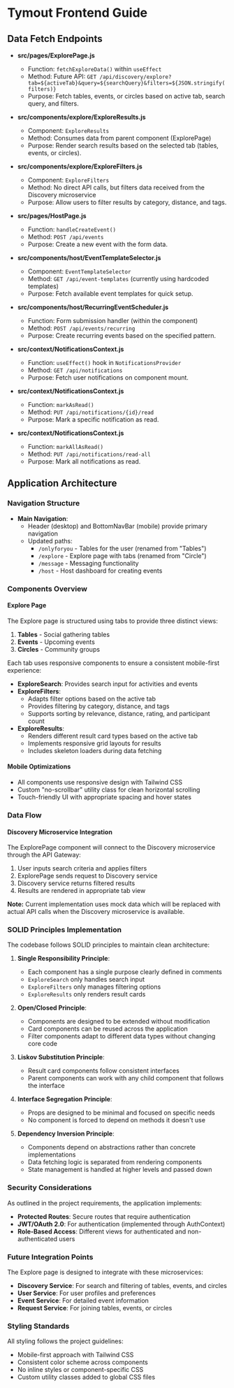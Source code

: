 # Tymout Frontend Guide

## Data Fetch Endpoints

- **src/pages/ExplorePage.js**  
  - Function: `fetchExploreData()` within `useEffect`  
  - Method: Future API: `GET /api/discovery/explore?tab=${activeTab}&query=${searchQuery}&filters=${JSON.stringify(filters)}`  
  - Purpose: Fetch tables, events, or circles based on active tab, search query, and filters.

- **src/components/explore/ExploreResults.js**  
  - Component: `ExploreResults`  
  - Method: Consumes data from parent component (ExplorePage)  
  - Purpose: Render search results based on the selected tab (tables, events, or circles).

- **src/components/explore/ExploreFilters.js**  
  - Component: `ExploreFilters`  
  - Method: No direct API calls, but filters data received from the Discovery microservice  
  - Purpose: Allow users to filter results by category, distance, and tags.

- **src/pages/HostPage.js**  
  - Function: `handleCreateEvent()`  
  - Method: `POST /api/events`  
  - Purpose: Create a new event with the form data.

- **src/components/host/EventTemplateSelector.js**  
  - Component: `EventTemplateSelector`  
  - Method: `GET /api/event-templates` (currently using hardcoded templates)  
  - Purpose: Fetch available event templates for quick setup.

- **src/components/host/RecurringEventScheduler.js**  
  - Function: Form submission handler (within the component)  
  - Method: `POST /api/events/recurring`  
  - Purpose: Create recurring events based on the specified pattern.

- **src/context/NotificationsContext.js**  
  - Function: `useEffect()` hook in `NotificationsProvider` 
  - Method: `GET /api/notifications`  
  - Purpose: Fetch user notifications on component mount.

- **src/context/NotificationsContext.js**  
  - Function: `markAsRead()`  
  - Method: `PUT /api/notifications/{id}/read`  
  - Purpose: Mark a specific notification as read.

- **src/context/NotificationsContext.js**  
  - Function: `markAllAsRead()`  
  - Method: `PUT /api/notifications/read-all`  
  - Purpose: Mark all notifications as read.

## Application Architecture

### Navigation Structure
- **Main Navigation**:
  - Header (desktop) and BottomNavBar (mobile) provide primary navigation
  - Updated paths:
    - `/onlyforyou` - Tables for the user (renamed from "Tables")
    - `/explore` - Explore page with tabs (renamed from "Circle")
    - `/message` - Messaging functionality
    - `/host` - Host dashboard for creating events

### Components Overview

#### Explore Page
The Explore page is structured using tabs to provide three distinct views:
1. **Tables** - Social gathering tables
2. **Events** - Upcoming events
3. **Circles** - Community groups

Each tab uses responsive components to ensure a consistent mobile-first experience:

- **ExploreSearch**: Provides search input for activities and events
- **ExploreFilters**: 
  - Adapts filter options based on the active tab
  - Provides filtering by category, distance, and tags
  - Supports sorting by relevance, distance, rating, and participant count
- **ExploreResults**: 
  - Renders different result card types based on the active tab
  - Implements responsive grid layouts for results
  - Includes skeleton loaders during data fetching

#### Mobile Optimizations
- All components use responsive design with Tailwind CSS
- Custom "no-scrollbar" utility class for clean horizontal scrolling
- Touch-friendly UI with appropriate spacing and hover states

### Data Flow

#### Discovery Microservice Integration
The ExplorePage component will connect to the Discovery microservice through the API Gateway:
1. User inputs search criteria and applies filters
2. ExplorePage sends request to Discovery service
3. Discovery service returns filtered results
4. Results are rendered in appropriate tab view

**Note:** Current implementation uses mock data which will be replaced with actual API calls when the Discovery microservice is available.

### SOLID Principles Implementation

The codebase follows SOLID principles to maintain clean architecture:

1. **Single Responsibility Principle**:
   - Each component has a single purpose clearly defined in comments
   - `ExploreSearch` only handles search input
   - `ExploreFilters` only manages filtering options
   - `ExploreResults` only renders result cards

2. **Open/Closed Principle**:
   - Components are designed to be extended without modification
   - Card components can be reused across the application
   - Filter components adapt to different data types without changing core code

3. **Liskov Substitution Principle**:
   - Result card components follow consistent interfaces
   - Parent components can work with any child component that follows the interface

4. **Interface Segregation Principle**:
   - Props are designed to be minimal and focused on specific needs
   - No component is forced to depend on methods it doesn't use

5. **Dependency Inversion Principle**:
   - Components depend on abstractions rather than concrete implementations
   - Data fetching logic is separated from rendering components
   - State management is handled at higher levels and passed down

### Security Considerations

As outlined in the project requirements, the application implements:

- **Protected Routes**: Secure routes that require authentication
- **JWT/OAuth 2.0**: For authentication (implemented through AuthContext)
- **Role-Based Access**: Different views for authenticated and non-authenticated users

### Future Integration Points

The Explore page is designed to integrate with these microservices:

- **Discovery Service**: For search and filtering of tables, events, and circles
- **User Service**: For user profiles and preferences
- **Event Service**: For detailed event information
- **Request Service**: For joining tables, events, or circles

### Styling Standards

All styling follows the project guidelines:
- Mobile-first approach with Tailwind CSS
- Consistent color scheme across components
- No inline styles or component-specific CSS
- Custom utility classes added to global CSS files